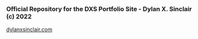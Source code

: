 <h3>Official Repository for the DXS Portfolio Site - Dylan X. Sinclair (c) 2022</h3>

<p><a href="dylanxsinclair.com">dylanxsinclair.com</p>
